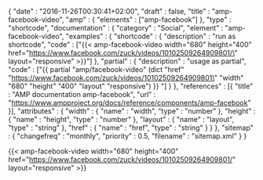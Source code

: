 {
    "date" : "2016-11-26T00:30:41+02:00",
    "draft" : false,
    "title" : "amp-facebook-video",
    "amp" : {
        "elements" : ["amp-facebook"]
    },
    "type" : "shortcode",
    "documentation" : {
        "category" : "Social",
        "element" : "amp-facebook-video",
        "examples" : {
            "shortcode" : {
              "description" : "run as shortcode",
              "code" : ["{{< amp-facebook-video width=\"680\" height=\"400\" href=\"https://www.facebook.com/zuck/videos/10102509264909801/\" layout=\"responsive\" >}}"]
            },
              "partial" : {
                "description" : "usage as partial",
                "code" : ["{{ partial \"amp/facebook-video\" (dict \"href\" \"https://www.facebook.com/zuck/videos/10102509264909801\" \"width\" \"680\" \"height\" \"400\" \"layout\" \"responsive\") }} "]
              }
        },
        "references" : [{
            "title" : "AMP documentation amp-facebook",
            "url" : "https://www.ampproject.org/docs/reference/components/amp-facebook"
        }],
        "attributes" : {
            "width" : {
               "name" : "width",
               "type" : "number"
            },
            "height" : {
               "name" : "height",
               "type" : "number"
            },
            "layout" : {
               "name" : "layout",
               "type" : "string"
            },
            "href" : {
                "name" : "href",
                "type" : "string"
            }
        }
    },
    "sitemap" : {
      "changefreq" : "monthly",
      "priority" : 0.5,
      "filename" : "sitemap.xml"
    }
}

{{< amp-facebook-video width="680" height="400" href="https://www.facebook.com/zuck/videos/10102509264909801/" layout="responsive" >}}